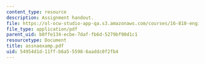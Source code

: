```yaml
---
content_type: resource
description: Assignment handout.
file: https://ol-ocw-studio-app-qa.s3.amazonaws.com/courses/16-810-engineering-design-and-rapid-prototyping-january-iap-2007/54954d1d11ffb6a555986aaddc0f2fb4_assnaexamp.pdf
file_type: application/pdf
parent_uid: b0ffe134-ecbe-7daf-fb6d-5279bf90d1c1
resourcetype: Document
title: assnaexamp.pdf
uid: 54954d1d-11ff-b6a5-5598-6aaddc0f2fb4
---
```


